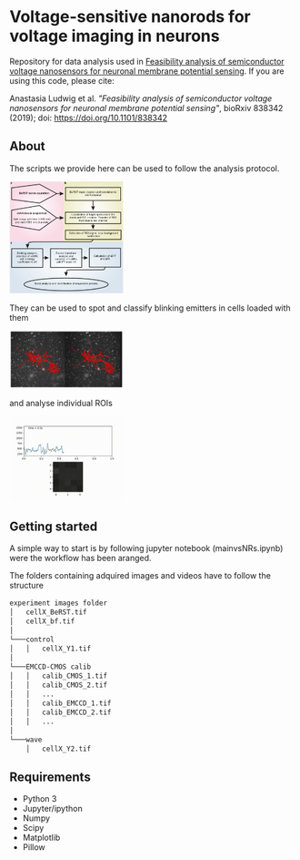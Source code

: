 # Voltage-sensitive nanorods for voltage imaging in neurons
Repository for data analysis used in [Feasibility analysis of semiconductor voltage nanosensors for neuronal membrane potential sensing](https://www.biorxiv.org/content/10.1101/838342v1). If you are using this code, please cite:

   Anastasia Ludwig et al. *"Feasibility analysis of semiconductor voltage nanosensors for neuronal membrane potential sensing"*,
bioRxiv 838342 (2019); doi: https://doi.org/10.1101/838342 

## About

The scripts we provide here can be used to follow the analysis protocol.

<img src="img/figure0.png" alt="Protocol" style="width: 200px;"/>

They can be used to spot and classify blinking emitters in cells loaded with them

<img src="img/cell.png" alt="Cell with putative vsNRs" style="width: 200px;"/>

and analyse individual ROIs

<img src="img/roi.gif" alt="ROI" style="width: 200px;"/>




## Getting started

A simple way to start is by following jupyter notebook (mainvsNRs.ipynb) were the workflow has been aranged.

The folders containing adquired images and videos have to follow the structure
```
experiment images folder
│   cellX_BeRST.tif
│   cellX_bf.tif
│
└───control
│   │   cellX_Y1.tif
│   
└───EMCCD-CMOS calib
│   │   calib_CMOS_1.tif
│   │   calib_CMOS_2.tif
│   │   ...
│   │   calib_EMCCD_1.tif
│   │   calib_EMCCD_2.tif
│   │   ...
│
└───wave
    │   cellX_Y2.tif

```

## Requirements

- Python 3
- Jupyter/ipython
- Numpy
- Scipy
- Matplotlib
- Pillow
